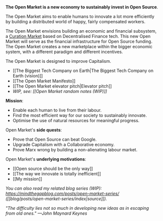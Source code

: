 
**The Open Market is a new economy to sustainably invest in Open Source**.

The Open Market aims to enable humans to innovate a lot more efficiently
by building a distributed world of happy, fairly compensated workers.

The Open Market envisions building an economic and financial subsystem, a [Curation Market](https://medium.com/@simondlr/introducing-curation-markets-trade-popularity-of-memes-information-with-code-70bf6fed9881) based on Decentralised Finance tech. This new Open Market will serve as the financial infrastructure for Open Source funding. The Open Market creates a new marketplace within the bigger economic system, with a different paradigm and different incentives. 

The Open Market is designed to improve Capitalism.

- [[The Biggest Tech Company on Earth|The Biggest Tech Company on Earth (vision)]]
- [[The Open Market Manifesto]]
- [[The Open Market elevator pitch|Elevator pitch]]
- _WIP, see: [[Open Market random notes (WIP)]]_

**Mission**:

- Enable each human to live from their labour.
- Find the most efficient way for our society to sustainably innovate.
- Optimise the use of natural resources for meaningful progress.

Open Market's **side quests**:

- Prove that Open Source can beat Google.
- Upgrade Capitalism with a Collaborative economy.
- Prove Marx wrong by building a non-alienating labour market.

Open Market's **underlying motivations**:

- [[Open source should be the only way]]
- [[The way we innovate is totally inefficient]]
- [[My mission]]

_You can also read my related blog series (WIP):_
_https://mindthegapblog.com/posts/open-market-series/ ([[blog/posts/open-market-series/index|source]])._



_"The difficulty lies not so much in developing new ideas as in escaping from old ones." —John Maynard Keynes_
